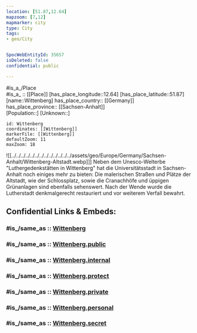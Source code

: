 ```yaml
---
location: [51.87,12.64] 
mapzoom: [7,12] 
mapmarker: city 
type: City
tags:
- geo/City


SpocWebEntityId: 35657
isDeleted: false
confidential: public

---
```

#is_a_/Place  
#is_a_ :: [[Place]] 
[has_place_longitude::12.64] 
[has_place_latitude::51.87] 
[name::Wittenberg] 
has_place_country:: [[Germany]]  
has_place_province:: [[Sachsen-Anhalt]]  
[Population::] 
[Unknown::] 


```leaflet
id: Wittenberg
coordinates: [[Wittenberg]] 
markerFile: [[Wittenberg]] 
defaultZoom: 11 
maxZoom: 18
```

![[../../../../../../../../../../../../../assets/geo/Europe/Germany/Sachsen-Anhalt/Wittenberg-Altstadt.webp]]]
Neben dem Unesco-Welterbe "Luthergedenkstätten in Wittenberg" hat die Universitätsstadt in Sachsen-Anhalt noch einiges mehr zu bieten: 
Die malerischen Straßen und Plätze der Altstadt, wie der Schlossplatz, 
sowie die Cranachhöfe und üppigen Grünanlagen sind ebenfalls sehenswert. 
Nach der Wende wurde die Lutherstadt denkmalgerecht restauriert und vor weiterem Verfall bewahrt.


## Confidential Links & Embeds: 

### #is_/same_as :: [Wittenberg](/_Standards/Earth/Continent/Europe/Europe~Central/Germany/Germany~East/Sachsen-Anhalt/counties~SA/Wittenberg/cities~Wittenberg/Wittenberg-city/City/Wittenberg.md) 

### #is_/same_as :: [Wittenberg.public](/_public/Earth/Continent/Europe/Europe~Central/Germany/Germany~East/Sachsen-Anhalt/counties~SA/Wittenberg/cities~Wittenberg/Wittenberg-city/City/Wittenberg.public.md) 

### #is_/same_as :: [Wittenberg.internal](/_internal/Earth/Continent/Europe/Europe~Central/Germany/Germany~East/Sachsen-Anhalt/counties~SA/Wittenberg/cities~Wittenberg/Wittenberg-city/City/Wittenberg.internal.md) 

### #is_/same_as :: [Wittenberg.protect](/_protect/Earth/Continent/Europe/Europe~Central/Germany/Germany~East/Sachsen-Anhalt/counties~SA/Wittenberg/cities~Wittenberg/Wittenberg-city/City/Wittenberg.protect.md) 

### #is_/same_as :: [Wittenberg.private](/_private/Earth/Continent/Europe/Europe~Central/Germany/Germany~East/Sachsen-Anhalt/counties~SA/Wittenberg/cities~Wittenberg/Wittenberg-city/City/Wittenberg.private.md) 

### #is_/same_as :: [Wittenberg.personal](/_personal/Earth/Continent/Europe/Europe~Central/Germany/Germany~East/Sachsen-Anhalt/counties~SA/Wittenberg/cities~Wittenberg/Wittenberg-city/City/Wittenberg.personal.md) 

### #is_/same_as :: [Wittenberg.secret](/_secret/Earth/Continent/Europe/Europe~Central/Germany/Germany~East/Sachsen-Anhalt/counties~SA/Wittenberg/cities~Wittenberg/Wittenberg-city/City/Wittenberg.secret.md)

